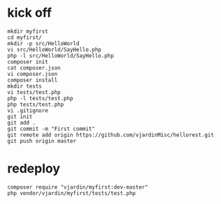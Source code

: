 # kick off

    mkdir myfirst
    cd myfirst/
    mkdir -p src/HelloWorld
    vi src/HelloWorld/SayHello.php
    php -l src/HelloWorld/SayHello.php 
    composer init
    cat composer.json 
    vi composer.json 
    composer install
    mkdir tests
    vi tests/test.php
    php -l tests/test.php 
    php tests/test.php 
    vi .gitignore 
    git init
    git add .
    git commit -m "First commit"
    git remote add origin https://github.com/vjardinMisc/hellorest.git
    git push origin master

# redeploy

    composer require "vjardin/myfirst:dev-master"
    php vendor/vjardin/myfirst/tests/test.php
